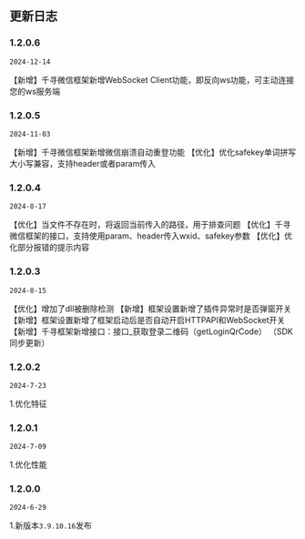 ## 更新日志

### 1.2.0.6

`2024-12-14`

【新增】千寻微信框架新增WebSocket Client功能，即反向ws功能，可主动连接您的ws服务端

### 1.2.0.5

`2024-11-03`

【新增】千寻微信框架新增微信崩溃自动重登功能
【优化】优化safekey单词拼写大小写兼容，支持header或者param传入

### 1.2.0.4

`2024-8-17`

【优化】当文件不存在时，将返回当前传入的路径，用于排查问题
【优化】千寻微信框架的接口，支持使用param、header传入wxid、safekey参数
【优化】优化部分报错的提示内容

### 1.2.0.3

`2024-8-15`

【优化】增加了dll被删除检测
【新增】框架设置新增了插件异常时是否弹窗开关
【新增】框架设置新增了框架启动后是否自动开启HTTPAPI和WebSocket开关
【新增】千寻框架新增接口：接口_获取登录二维码（getLoginQrCode） （SDK同步更新）

### 1.2.0.2

`2024-7-23`

1.优化特征


### 1.2.0.1

`2024-7-09`

1.优化性能


### 1.2.0.0

`2024-6-29`

1.新版本`3.9.10.16`发布
